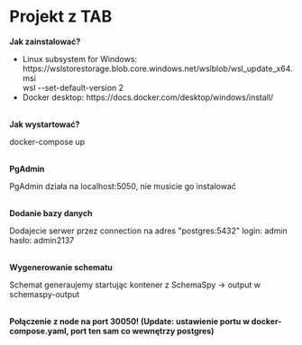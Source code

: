 # Projekt z TAB
<b>Jak zainstalować?</b><br>
  <ul>
      <li>Linux subsystem for Windows: https://wslstorestorage.blob.core.windows.net/wslblob/wsl_update_x64.msi<br>wsl --set-default-version 2</li>
      <li>Docker desktop: https://docs.docker.com/desktop/windows/install/</li>
  </ul><br>
<b>Jak wystartować?</b>
<p>docker-compose up</p><br>
<b>PgAdmin</b>
<p>PgAdmin działa na localhost:5050, nie musicie go instalować</p><br>
<b>Dodanie bazy danych</b>
<p>Dodajecie serwer przez connection na adres "postgres:5432" login: admin hasło: admin2137</p><br>
<b>Wygenerowanie schematu</b>
<p>Schemat generaujemy startując kontener z SchemaSpy -> output w schemaspy-output</p><br>
<b>Połączenie z node na port 30050! (Update: ustawienie portu w docker-compose.yaml, port ten sam co wewnętrzy postgres)</b>
